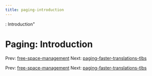 ```yaml
---
title: paging-introduction
---
```


: Introduction"

# Paging: Introduction

Prev:
[free-space-management](free-space-management.md)
Next:
[paging-faster-translations-tlbs](paging-faster-translations-tlbs.md)

Prev:
[free-space-management](free-space-management.md)
Next:
[paging-faster-translations-tlbs](paging-faster-translations-tlbs.md)

